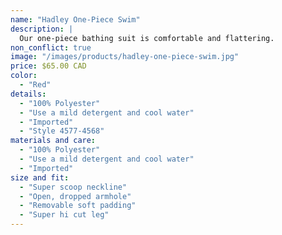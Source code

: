 ```yaml
---
name: "Hadley One-Piece Swim"
description: |
  Our one-piece bathing suit is comfortable and flattering.
non_conflict: true
image: "/images/products/hadley-one-piece-swim.jpg"
price: $65.00 CAD
color:
  - "Red"
details:
  - "100% Polyester"
  - "Use a mild detergent and cool water"
  - "Imported"
  - "Style 4577-4568"
materials and care:
  - "100% Polyester"
  - "Use a mild detergent and cool water"
  - "Imported"
size and fit:
  - "Super scoop neckline"
  - "Open, dropped armhole"
  - "Removable soft padding"
  - "Super hi cut leg"
---
```

